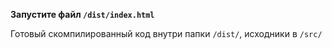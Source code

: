**Запустите файл `/dist/index.html`**

Готовый скомпилированный код внутри папки `/dist/`, исходники в `/src/`